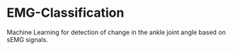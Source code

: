# EMG-Classification
Machine Learning for detection of change in the ankle joint angle based on sEMG signals. 
